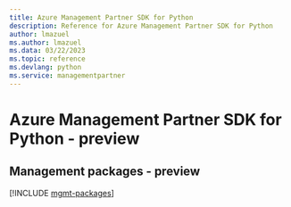 ```yaml
---
title: Azure Management Partner SDK for Python
description: Reference for Azure Management Partner SDK for Python
author: lmazuel
ms.author: lmazuel
ms.data: 03/22/2023
ms.topic: reference
ms.devlang: python
ms.service: managementpartner
---
```

# Azure Management Partner SDK for Python - preview

## Management packages - preview
[!INCLUDE [mgmt-packages](management-partner-mgmt-index.md)]